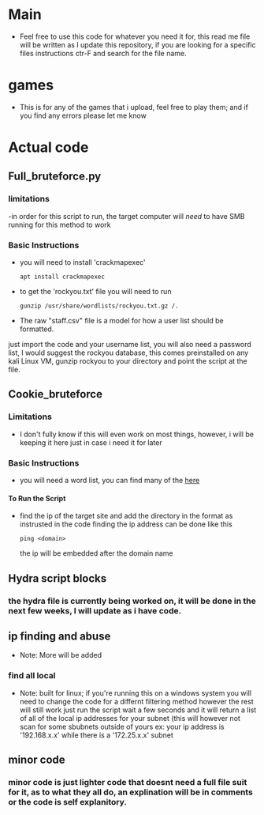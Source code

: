 # Main
- Feel free to use this code for whatever you need it for, this read me file will be written as I update this repository, if you are looking for a specific files instructions ctr-F and search for the file name.

# games
- This is for any of the games that i upload, feel free to play them; and if you find any errors please let me know

# Actual code

## Full_bruteforce.py
### limitations
-in order for this script to run, the target computer will _need_ to have SMB running for this method to work

### Basic Instructions
- you will need to install 'crackmapexec'

  ```
  apt install crackmapexec
  ```
- to get the 'rockyou.txt' file you will need to run
  ```
  gunzip /usr/share/wordlists/rockyou.txt.gz /.
  ```
- The raw "staff.csv" file is a model for how a user list should be formatted.

just import the code and your username list, you will also need a password list, I would suggest the rockyou database, this comes preinstalled on any kali Linux VM,
  gunzip rockyou to your directory and point the script at the file.


## Cookie_bruteforce
### Limitations
- I don't fully know if this will even work on most things, however, i will be keeping it here just in case i need it for later

### Basic Instructions
- you will need a word list, you can find many of the [here](https://github.com/danielmiessler/SecLists/tree/master/Discovery/Web-Content)
#### To Run the Script
- find the ip of the target site and add the directory in the format as instrusted in the code
  finding the ip address can be done like this
  ```
  ping <domain>
  ```
  the ip will be embedded after the domain name

## Hydra script blocks
### the hydra file is currently being worked on, it will be done in the next few weeks, I will update as i have code.

## ip finding and abuse
- Note: More will be added
### find all local
- Note: built for linux; if you're running this on a windows system you will need to change the code for a differnt filtering method however the rest will still work
just run the script wait a few seconds and it will return a list of all of the local ip addresses for your subnet (this will however not scan for some sbubnets outside of yours ex: your ip address is '192.168.x.x' while there is a '172.25.x.x' subnet
## minor code 
### minor code is just lighter code that doesnt need a full file suit for it, as to what they all do, an explination will be in comments or the code is self explanitory.
